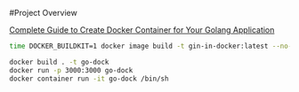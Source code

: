 #Project Overview

[Complete Guide to Create Docker Container for Your Golang Application](https://levelup.gitconnected.com/complete-guide-to-create-docker-container-for-your-golang-application-80f3fb59a15e)

```sh
time DOCKER_BUILDKIT=1 docker image build -t gin-in-docker:latest --no-cache .

docker build . -t go-dock
docker run -p 3000:3000 go-dock
docker container run -it go-dock /bin/sh
```